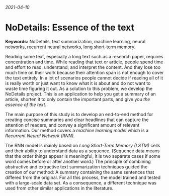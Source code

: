_2021-04-10_

NoDetails: Essence of the text
===============================

<!-- Keywords -->
**Keywords:** NoDetails, text summarization, machine learning, neural networks, recurrent neural networks, long short-term memory.

<!-- Problem ne, çözüm önerimiz ne? -->

Reading some text, especially a long text such as a research paper, requires concentration and time. While reading that text or article, people spend time and effort to read, understand, and interpret the content. And they lose too much time on their work because their attention span is not enough to cover the text entirely. In a lot of scenarios people cannot decide if reading all of it is really worth or just want to know what it is about and do not want to waste time figuring it out. As a solution to this problem, we develop the NoDetails project. This is an application to help you get a summary of an article, shorten it to only contain the important parts, and give you _the essence of the text._ 


<!-- Projenin amacı ne? -->

The main purpose of this study is to develop an end-to-end method for creating concise summaries and clear headlines that can capture the attention of readers, and convey a significant amount of relevant information. Our method covers a _machine learning model_ which is a _Recurrent Neural Network (RNN)._

The RNN model is mainly based on _Long Short-Term Memory (LSTM)_ cells and their ability to understand data as a sequence. (Sequence data means that the order things appear is meaningful, it is two separate cases if some word comes before or after another word.) <!-- b: Bunu önceki cümleye yedirmeli ya da bu konuya başka bir bölümde değinmeliyiz. --> The principle of combining abstractive and extractive text summarization techniques guided the creation of our method: A summary containing the same sentences that differed from the original. For all this process, the model trained and tested with a large-scale data set. As a consequence, a different technique was used from other similar applications in the literature.

<!-- Ne yaptık, ne yapacağız? -->

<!-- Alın biraz da algoritma açıklayalım. -->

<!-- İşte çıktılar. -->

<!-- Son düşünceler ve kapanış -->